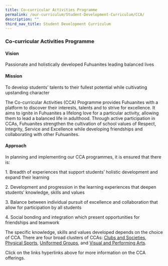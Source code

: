 ```yaml
---
title: Co–curricular Activities Programme
permalink: /our-curriculum/Student-Development-Curriculum/CCA/
description: ""
third_nav_title: Student Development Curriculum
---
```

### Co-curricular Activities Programme

#### Vision

Passionate and holistically developed Fuhuanites leading balanced lives


#### Mission

To develop students’ talents to their fullest potential while cultivating upstanding character

  

The Co-curricular Activities (CCA) Programme provides Fuhuanites with a platform to discover their interests, talents and to strive for excellence. It aims to ignite in Fuhuanites a lifelong love for a particular activity, allowing them to lead a balanced life in adulthood. Through active participation in CCAs, Fuhuanites strengthen the cultivation of school values of Respect, Integrity, Service and Excellence while developing friendships and collaborating with other Fuhuanites.

  
#### Approach

In planning and implementing our CCA programmes, it is ensured that there is: 

1\.  Breadth of experiences that support students’ holistic development and expand their learning  
    
2\.  Development and progression in the learning experiences that deepen students’ knowledge, skills and values  
    
3\.  Balance between individual pursuit of excellence and collaboration that allow for participation by all students  
    
4\.  Social bonding and integration which present opportunities for friendships and teamwork  
    

  

The specific knowledge, skills and values developed depends on the choice of CCA. There are four broad clusters of CCAs: [Clubs and Societies](https://staging.d2jrpotv8emy04.amplifyapp.com/co-curricular-activities/Clubs-and-Societies/overview/), [Physical Sports](https://staging.d2jrpotv8emy04.amplifyapp.com/co-curricular-activities/Physical-Sports/overview/), [Uniformed Groups](https://staging.d2jrpotv8emy04.amplifyapp.com/co-curricular-activities/Uniformed-Groups/overview/), and [Visual and Performing Arts](https://staging.d2jrpotv8emy04.amplifyapp.com/co-curricular-activities/Visual-and-Performing-Arts/overview/).

  

Click on the links hyperlinks above for more information on the CCA offerings.